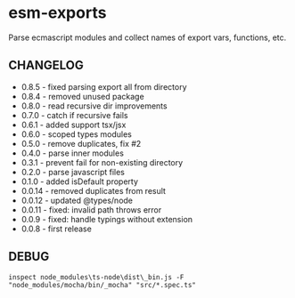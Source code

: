 # esm-exports
Parse ecmascript modules and collect names of export vars, functions, etc.

## CHANGELOG
* 0.8.5 - fixed parsing export all from directory
* 0.8.4 - removed unused package
* 0.8.0 - read recursive dir improvements
* 0.7.0 - catch if recursive fails
* 0.6.1 - added support tsx/jsx
* 0.6.0 - scoped types modules
* 0.5.0 - remove duplicates, fix #2
* 0.4.0 - parse inner modules
* 0.3.1 - prevent fail for non-existing directory
* 0.2.0 - parse javascript files
* 0.1.0 - added isDefault property
* 0.0.14 - removed duplicates from result
* 0.0.12 - updated @types/node
* 0.0.11 - fixed: invalid path throws error
* 0.0.9 - fixed: handle typings without extension
* 0.0.8 - first release

DEBUG
---
`inspect node_modules\ts-node\dist\_bin.js -F "node_modules/mocha/bin/_mocha" "src/*.spec.ts"`